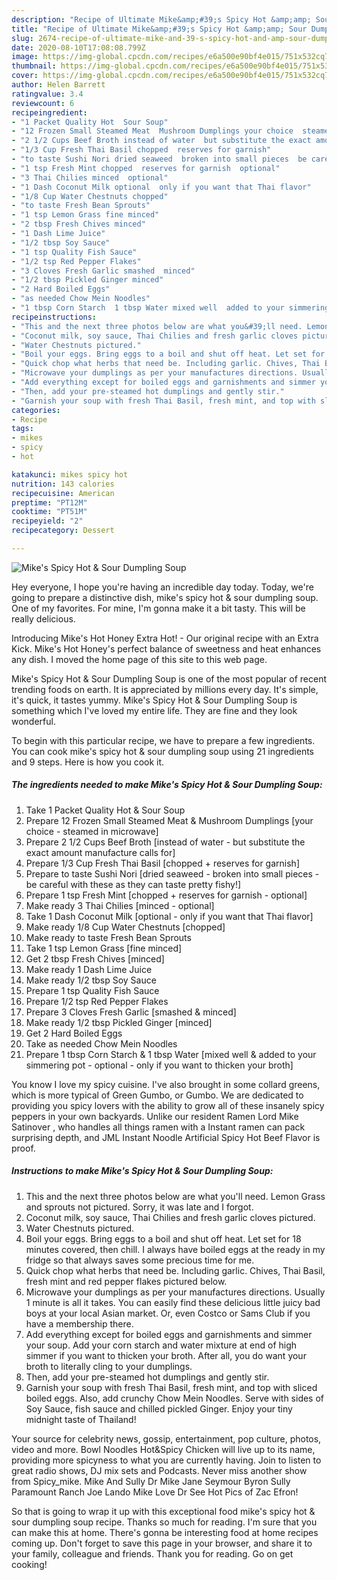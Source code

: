 ```yaml
---
description: "Recipe of Ultimate Mike&amp;#39;s Spicy Hot &amp;amp; Sour Dumpling Soup"
title: "Recipe of Ultimate Mike&amp;#39;s Spicy Hot &amp;amp; Sour Dumpling Soup"
slug: 2674-recipe-of-ultimate-mike-and-39-s-spicy-hot-and-amp-sour-dumpling-soup
date: 2020-08-10T17:08:08.799Z
image: https://img-global.cpcdn.com/recipes/e6a500e90bf4e015/751x532cq70/mikes-spicy-hot-sour-dumpling-soup-recipe-main-photo.jpg
thumbnail: https://img-global.cpcdn.com/recipes/e6a500e90bf4e015/751x532cq70/mikes-spicy-hot-sour-dumpling-soup-recipe-main-photo.jpg
cover: https://img-global.cpcdn.com/recipes/e6a500e90bf4e015/751x532cq70/mikes-spicy-hot-sour-dumpling-soup-recipe-main-photo.jpg
author: Helen Barrett
ratingvalue: 3.4
reviewcount: 6
recipeingredient:
- "1 Packet Quality Hot  Sour Soup"
- "12 Frozen Small Steamed Meat  Mushroom Dumplings your choice  steamed in microwave"
- "2 1/2 Cups Beef Broth instead of water  but substitute the exact amount manufacture calls for"
- "1/3 Cup Fresh Thai Basil chopped  reserves for garnish"
- "to taste Sushi Nori dried seaweed  broken into small pieces  be careful with these as they can taste pretty fishy"
- "1 tsp Fresh Mint chopped  reserves for garnish  optional"
- "3 Thai Chilies minced  optional"
- "1 Dash Coconut Milk optional  only if you want that Thai flavor"
- "1/8 Cup Water Chestnuts chopped"
- "to taste Fresh Bean Sprouts"
- "1 tsp Lemon Grass fine minced"
- "2 tbsp Fresh Chives minced"
- "1 Dash Lime Juice"
- "1/2 tbsp Soy Sauce"
- "1 tsp Quality Fish Sauce"
- "1/2 tsp Red Pepper Flakes"
- "3 Cloves Fresh Garlic smashed  minced"
- "1/2 tbsp Pickled Ginger minced"
- "2 Hard Boiled Eggs"
- "as needed Chow Mein Noodles"
- "1 tbsp Corn Starch  1 tbsp Water mixed well  added to your simmering pot  optional  only if you want to thicken your broth"
recipeinstructions:
- "This and the next three photos below are what you&#39;ll need. Lemon Grass and sprouts not pictured. Sorry, it was late and I forgot."
- "Coconut milk, soy sauce, Thai Chilies and fresh garlic cloves pictured."
- "Water Chestnuts pictured."
- "Boil your eggs. Bring eggs to a boil and shut off heat. Let set for 18 minutes covered, then chill. I always have boiled eggs at the ready in my fridge so that always saves some precious time for me."
- "Quick chop what herbs that need be. Including garlic. Chives, Thai Basil, fresh mint and red pepper flakes pictured below."
- "Microwave your dumplings as per your manufactures directions. Usually 1 minute is all it takes. You can easily find these delicious little juicy bad boys at your local Asian market. Or, even Costco or Sams Club if you have a membership there."
- "Add everything except for boiled eggs and garnishments and simmer your soup. Add your corn starch and water mixture at end of high simmer if you want to thicken your broth. After all, you do want your broth to literally cling to your dumplings."
- "Then, add your pre-steamed hot dumplings and gently stir."
- "Garnish your soup with fresh Thai Basil, fresh mint, and top with sliced boiled eggs. Also, add crunchy Chow Mein Noodles. Serve with sides of Soy Sauce, fish sauce and chilled pickled Ginger. Enjoy your tiny midnight taste of Thailand!"
categories:
- Recipe
tags:
- mikes
- spicy
- hot

katakunci: mikes spicy hot 
nutrition: 143 calories
recipecuisine: American
preptime: "PT12M"
cooktime: "PT51M"
recipeyield: "2"
recipecategory: Dessert

---
```



![Mike&#39;s Spicy Hot &amp; Sour Dumpling Soup](https://img-global.cpcdn.com/recipes/e6a500e90bf4e015/751x532cq70/mikes-spicy-hot-sour-dumpling-soup-recipe-main-photo.jpg)

Hey everyone, I hope you're having an incredible day today. Today, we're going to prepare a distinctive dish, mike&#39;s spicy hot &amp; sour dumpling soup. One of my favorites. For mine, I'm gonna make it a bit tasty. This will be really delicious.

Introducing Mike&#39;s Hot Honey Extra Hot! - Our original recipe with an Extra Kick. Mike&#39;s Hot Honey&#39;s perfect balance of sweetness and heat enhances any dish. I moved the home page of this site to this web page.

Mike&#39;s Spicy Hot &amp; Sour Dumpling Soup is one of the most popular of recent trending foods on earth. It is appreciated by millions every day. It's simple, it's quick, it tastes yummy. Mike&#39;s Spicy Hot &amp; Sour Dumpling Soup is something which I've loved my entire life. They are fine and they look wonderful.


To begin with this particular recipe, we have to prepare a few ingredients. You can cook mike&#39;s spicy hot &amp; sour dumpling soup using 21 ingredients and 9 steps. Here is how you cook it.

<!--inarticleads1-->

##### The ingredients needed to make Mike&#39;s Spicy Hot &amp; Sour Dumpling Soup:

1. Take 1 Packet Quality Hot &amp; Sour Soup
1. Prepare 12 Frozen Small Steamed Meat &amp; Mushroom Dumplings [your choice - steamed in microwave]
1. Prepare 2 1/2 Cups Beef Broth [instead of water - but substitute the exact amount manufacture calls for]
1. Prepare 1/3 Cup Fresh Thai Basil [chopped + reserves for garnish]
1. Prepare to taste Sushi Nori [dried seaweed - broken into small pieces - be careful with these as they can taste pretty fishy!]
1. Prepare 1 tsp Fresh Mint [chopped + reserves for garnish - optional]
1. Make ready 3 Thai Chilies [minced - optional]
1. Take 1 Dash Coconut Milk [optional - only if you want that Thai flavor]
1. Make ready 1/8 Cup Water Chestnuts [chopped]
1. Make ready to taste Fresh Bean Sprouts
1. Take 1 tsp Lemon Grass [fine minced]
1. Get 2 tbsp Fresh Chives [minced]
1. Make ready 1 Dash Lime Juice
1. Make ready 1/2 tbsp Soy Sauce
1. Prepare 1 tsp Quality Fish Sauce
1. Prepare 1/2 tsp Red Pepper Flakes
1. Prepare 3 Cloves Fresh Garlic [smashed &amp; minced]
1. Make ready 1/2 tbsp Pickled Ginger [minced]
1. Get 2 Hard Boiled Eggs
1. Take as needed Chow Mein Noodles
1. Prepare 1 tbsp Corn Starch &amp; 1 tbsp Water [mixed well &amp; added to your simmering pot - optional - only if you want to thicken your broth]


You know I love my spicy cuisine. I&#39;ve also brought in some collard greens, which is more typical of Green Gumbo, or Gumbo. We are dedicated to providing you spicy lovers with the ability to grow all of these insanely spicy peppers in your own backyards. Unlike our resident Ramen Lord Mike Satinover , who handles all things ramen with a Instant ramen can pack surprising depth, and JML Instant Noodle Artificial Spicy Hot Beef Flavor is proof. 

<!--inarticleads2-->

##### Instructions to make Mike&#39;s Spicy Hot &amp; Sour Dumpling Soup:

1. This and the next three photos below are what you&#39;ll need. Lemon Grass and sprouts not pictured. Sorry, it was late and I forgot.
1. Coconut milk, soy sauce, Thai Chilies and fresh garlic cloves pictured.
1. Water Chestnuts pictured.
1. Boil your eggs. Bring eggs to a boil and shut off heat. Let set for 18 minutes covered, then chill. I always have boiled eggs at the ready in my fridge so that always saves some precious time for me.
1. Quick chop what herbs that need be. Including garlic. Chives, Thai Basil, fresh mint and red pepper flakes pictured below.
1. Microwave your dumplings as per your manufactures directions. Usually 1 minute is all it takes. You can easily find these delicious little juicy bad boys at your local Asian market. Or, even Costco or Sams Club if you have a membership there.
1. Add everything except for boiled eggs and garnishments and simmer your soup. Add your corn starch and water mixture at end of high simmer if you want to thicken your broth. After all, you do want your broth to literally cling to your dumplings.
1. Then, add your pre-steamed hot dumplings and gently stir.
1. Garnish your soup with fresh Thai Basil, fresh mint, and top with sliced boiled eggs. Also, add crunchy Chow Mein Noodles. Serve with sides of Soy Sauce, fish sauce and chilled pickled Ginger. Enjoy your tiny midnight taste of Thailand!


Your source for celebrity news, gossip, entertainment, pop culture, photos, video and more. Bowl Noodles Hot&amp;Spicy Chicken will live up to its name, providing more spicyness to what you are currently having. Join to listen to great radio shows, DJ mix sets and Podcasts. Never miss another show from Spicy_mike. Mike And Sully Dr Mike Jane Seymour Byron Sully Paramount Ranch Joe Lando Mike Love Dr See Hot Pics of Zac Efron! 

So that is going to wrap it up with this exceptional food mike&#39;s spicy hot &amp; sour dumpling soup recipe. Thanks so much for reading. I'm sure that you can make this at home. There's gonna be interesting food at home recipes coming up. Don't forget to save this page in your browser, and share it to your family, colleague and friends. Thank you for reading. Go on get cooking!
